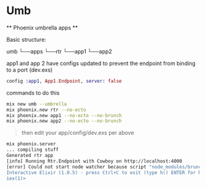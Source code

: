 Umb
===

** Phoenix umbrella apps **


Basic structure: 

umb
  └──apps
      └──rtr
      └──app1
      └──app2

app1 and app 2 have configs updated to prevent the endpoint from binding to a port (dev.exs)

```elixir
config :app1, App1.Endpoint, server: false
```


commands to do this

```sh
mix new umb --umbrella
mix phoenix.new rtr --no-ecto
mix phoenix.new app1 --no-ecto --no-brunch
mix phoenix.new app2 --no-ecto --no-brunch
```

> then edit your app/config/dev.exs per above

```sh 
mix phoenix.server
... compiling stuff
Generated rtr app
[info] Running Rtr.Endpoint with Cowboy on http://localhost:4000
[error] Could not start node watcher because script "node_modules/brunch/bin/brunch" does not exist. Your Phoenix application is still running, however assets won't be compiled. You may fix this by running "npm install".
Interactive Elixir (1.0.5) - press Ctrl+C to exit (type h() ENTER for help)
iex(1)>
```

